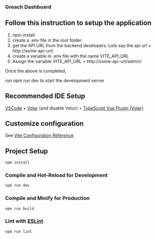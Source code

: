 ### Greach Dashboard

## Follow this instruction to setup the application

1. npm install
2. create a .env file in the root folder
3. get the API URL from the backend developers. Lets say the api url = http://some-api-url/
4. create a variable in .env file with the name VITE_API_URL
5. Assign the variable VITE_API_URL = http://some-api-url/admin/

Once the above is completed,

run npm run dev to start the development server

## Recommended IDE Setup

[VSCode](https://code.visualstudio.com/) + [Volar](https://marketplace.visualstudio.com/items?itemName=Vue.volar) (and disable Vetur) + [TypeScript Vue Plugin (Volar)](https://marketplace.visualstudio.com/items?itemName=Vue.vscode-typescript-vue-plugin).

## Customize configuration

See [Vite Configuration Reference](https://vitejs.dev/config/).

## Project Setup

```sh
npm install
```

### Compile and Hot-Reload for Development

```sh
npm run dev
```

### Compile and Minify for Production

```sh
npm run build
```

### Lint with [ESLint](https://eslint.org/)

```sh
npm run lint
```

